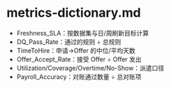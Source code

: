 # metrics-dictionary.md

- Freshness_SLA：按数据集与日/周刷新目标计算
- DQ_Pass_Rate：通过的规则 ÷ 总规则
- TimeToHire：申请→Offer 的中位/平均天数
- Offer_Accept_Rate：接受 Offer ÷ Offer 发出
- Utilization/Coverage/Overtime/No-Show：派遣口径
- Payroll_Accuracy：对账通过数量 ÷ 总对账项
